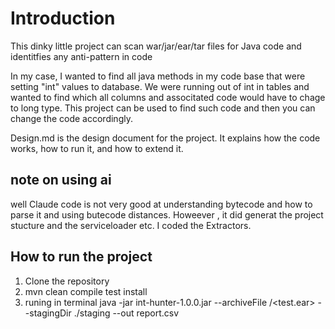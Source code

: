 # Introduction

This dinky little project can scan war/jar/ear/tar files for Java code and identitfies any anti-pattern in code

In my case, I wanted to find all java methods in my code base that were setting "int" values to database.
We were running out of int in tables and wanted to find which all columns and associtated code would have to chage to long type.
This project can be used to find such code and then you can change the code accordingly.

Design.md is the design document for the project. It explains how the code works, how to run it, and how to extend it.

## note on using ai
well Claude code is not very good at understanding bytecode and how to parse it and using butecode distances. Howeever , it did generat the project stucture and the serviceloader etc.
I coded the Extractors.

## How to run the project

1. Clone the repository
2. mvn clean compile test install
3. runing in terminal
   java -jar int-hunter-1.0.0.jar --archiveFile <path to ear>/<test.ear> --stagingDir ./staging --out report.csv
